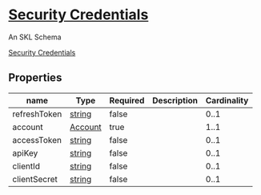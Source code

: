 <!--- This is an autogenerated file -->
# [Security Credentials](../../../schemas/core/security-credentials)

An SKL Schema



[Security Credentials](../../../schemas/core/security-credentials)

## Properties

| name | Type | Required | Description | Cardinality |
| ---- | ---- | ---- | ----------- | ---- |
| refreshToken | [string](http://www.w3.org/2001/XMLSchema#string) | false |  | 0..1 |
| account | [Account](../../../schemas/core/account) | true |  | 1..1 |
| accessToken | [string](http://www.w3.org/2001/XMLSchema#string) | false |  | 0..1 |
| apiKey | [string](http://www.w3.org/2001/XMLSchema#string) | false |  | 0..1 |
| clientId | [string](http://www.w3.org/2001/XMLSchema#string) | false |  | 0..1 |
| clientSecret | [string](http://www.w3.org/2001/XMLSchema#string) | false |  | 0..1 |

